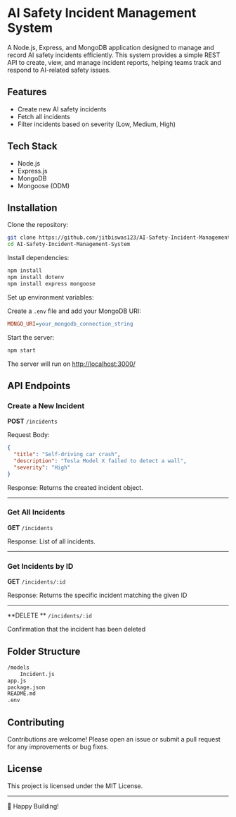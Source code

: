 # AI Safety Incident Management System

A Node.js, Express, and MongoDB application designed to manage and record AI safety incidents efficiently. This system provides a simple REST API to create, view, and manage incident reports, helping teams track and respond to AI-related safety issues.

## Features

- Create new AI safety incidents
- Fetch all incidents
- Filter incidents based on severity (Low, Medium, High)

## Tech Stack

- Node.js
- Express.js
- MongoDB
- Mongoose (ODM)

## Installation

Clone the repository:

```bash
git clone https://github.com/jitbiswas123/AI-Safety-Incident-Management-System.git
cd AI-Safety-Incident-Management-System
```

Install dependencies:

```bash
npm install
npm install dotenv
npm install express mongoose
```

Set up environment variables:

Create a `.env` file and add your MongoDB URI:

```ini
MONGO_URI=your_mongodb_connection_string
```

Start the server:

```bash
npm start
```

The server will run on [http://localhost:3000/](http://localhost:3000/)

## API Endpoints

### Create a New Incident

**POST** `/incidents`

Request Body:

```json
{
  "title": "Self-driving car crash",
  "description": "Tesla Model X failed to detect a wall",
  "severity": "High"
}
```

Response: Returns the created incident object.

---

### Get All Incidents

**GET** `/incidents`

Response: List of all incidents.

---

### Get Incidents by ID

**GET** `/incidents/:id`

Response: Returns the specific incident matching the given ID

---

**DELETE ** `/incidents/:id`

Confirmation that the incident has been deleted

## Folder Structure

```bash
/models
    Incident.js
app.js
package.json
README.md
.env
```

## Contributing

Contributions are welcome! Please open an issue or submit a pull request for any improvements or bug fixes.

## License

This project is licensed under the MIT License.

---

🚀 Happy Building!
